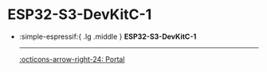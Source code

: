 # ESP32-S3-DevKitC-1

<div class="grid cards" markdown>

-   :simple-espressif:{ .lg .middle } __ESP32-S3-DevKitC-1__

    ---

    [:octicons-arrow-right-24: <a href="https://docs.espressif.com/projects/esp-idf/en/latest/esp32s3/hw-reference/esp32s3/user-guide-devkitc-1.html" target="_blank"> Portal </a>](#)

</div>